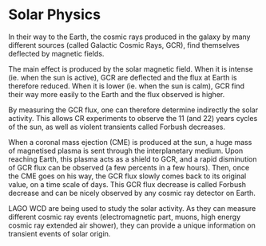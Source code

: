 # Solar Physics

In their way to the Earth, the cosmic rays produced in the galaxy by many different sources (called Galactic Cosmic Rays, GCR), find themselves deflected by magnetic fields.

The main effect is produced by the solar magnetic field. When it is intense (ie. when the sun is active), GCR are deflected and the flux at Earth is therefore reduced. When it is lower (ie. when the sun is calm), GCR find their way more easily to the Earth and the flux observed is higher.

By measuring the GCR flux, one can therefore determine indirectly the solar activity. This allows CR experiments to observe the 11 (and 22) years cycles of the sun, as well as violent transients called Forbush decreases.

When a coronal mass ejection (CME) is produced at the sun, a huge mass of magnetised plasma is sent through the interplanetary medium. Upon reaching Earth, this plasma acts as a shield to GCR, and a rapid disminution of GCR flux can be observed (a few percents in a few hours). Then, once the CME goes on his way, the GCR flux slowly comes back to its original value, on a time scale of days. This GCR flux decrease is called Forbush decrease and can be nicely observed by any cosmic ray detector on Earth.

LAGO WCD are being used to study the solar activity. As they can measure different cosmic ray events (electromagnetic part, muons, high energy cosmic ray extended air shower), they can provide a unique information on transient events of solar origin.
